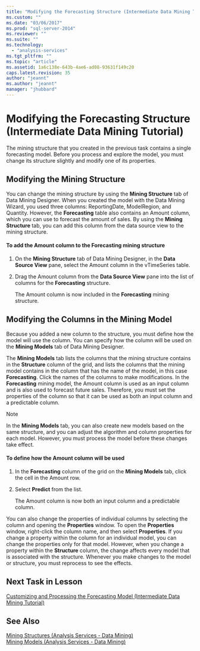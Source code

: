 ```yaml
---
title: "Modifying the Forecasting Structure (Intermediate Data Mining Tutorial) | Microsoft Docs"
ms.custom: ""
ms.date: "03/06/2017"
ms.prod: "sql-server-2014"
ms.reviewer: ""
ms.suite: ""
ms.technology: 
  - "analysis-services"
ms.tgt_pltfrm: ""
ms.topic: "article"
ms.assetid: 1a6c138e-643b-4ae6-ad08-93631f149c20
caps.latest.revision: 35
author: "jeannt"
ms.author: "jeannt"
manager: "jhubbard"
---
```

# Modifying the Forecasting Structure (Intermediate Data Mining Tutorial)
  The mining structure that you created in the previous task contains a single forecasting model. Before you process and explore the model, you must change its structure slightly and modify one of its properties.  
  
## Modifying the Mining Structure  
 You can change the mining structure by using the **Mining Structure** tab of Data Mining Designer. When you created the model with the Data Mining Wizard, you used three columns: ReportingDate, ModelRegion, and Quantity. However, the **Forecasting** table also contains an Amount column, which you can use to forecast the amount of sales. By using the **Mining Structure** tab, you can add this column from the data source view to the mining structure.  
  
#### To add the Amount column to the Forecasting mining structure  
  
1.  On the **Mining Structure** tab of Data Mining Designer, in the **Data Source View** pane, select the Amount column in the vTimeSeries table.  
  
2.  Drag the Amount column from the **Data Source View** pane into the list of columns for the **Forecasting** structure.  
  
     The Amount column is now included in the **Forecasting** mining structure.  
  
## Modifying the Columns in the Mining Model  
 Because you added a new column to the structure, you must define how the model will use the column. You can specify how the column will be used on the **Mining Models** tab of Data Mining Designer.  
  
 The **Mining Models** tab lists the columns that the mining structure contains in the **Structure** column of the grid, and lists the columns that the mining model contains in the column that has the name of the model, in this case **Forecasting**. Click the names of the columns to make modifications. In the **Forecasting** mining model, the Amount column is used as an input column and is also used to forecast future sales. Therefore, you must set the properties of the column so that it can be used as both an input column and a predictable column.  
  
> [!NOTE]  
>  In the **Mining Models** tab, you can also create new models based on the same structure, and you can adjust the algorithm and column properties for each model. However, you must process the model before these changes take effect.  
  
#### To define how the Amount column will be used  
  
1.  In the **Forecasting** column of the grid on the **Mining Models** tab, click the cell in the Amount row.  
  
2.  Select **Predict** from the list.  
  
     The Amount column is now both an input column and a predictable column.  
  
 You can also change the properties of individual columns by selecting the column and opening the **Properties** window. To open the **Properties** window, right-click the column name, and then select **Properties**. If you change a property within the column for an individual model, you can change the properties only for that model. However, when you change a property within the **Structure** column, the change affects every model that is associated with the structure. Whenever you make changes to the model or structure, you must reprocess to see the effects.  
  
## Next Task in Lesson  
 [Customizing and Processing the Forecasting Model &#40;Intermediate Data Mining Tutorial&#41;](../../2014/tutorials/customize-process-forecasting-model-intermediate-data-mining-tutorial.md)  
  
## See Also  
 [Mining Structures &#40;Analysis Services - Data Mining&#41;](../../2014/analysis-services/mining-structures-analysis-services-data-mining.md)   
 [Mining Models &#40;Analysis Services - Data Mining&#41;](../../2014/analysis-services/mining-models-analysis-services-data-mining.md)  
  
  